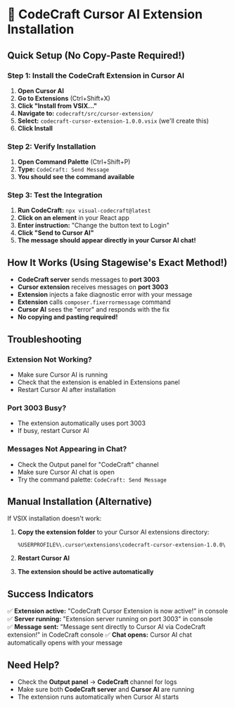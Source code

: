 # 🎯 CodeCraft Cursor AI Extension Installation

## Quick Setup (No Copy-Paste Required!)

### Step 1: Install the CodeCraft Extension in Cursor AI

1. **Open Cursor AI**
2. **Go to Extensions** (Ctrl+Shift+X)
3. **Click "Install from VSIX..."**
4. **Navigate to:** `codecraft/src/cursor-extension/`
5. **Select:** `codecraft-cursor-extension-1.0.0.vsix` (we'll create this)
6. **Click Install**

### Step 2: Verify Installation

1. **Open Command Palette** (Ctrl+Shift+P)
2. **Type:** `CodeCraft: Send Message`
3. **You should see the command available**

### Step 3: Test the Integration

1. **Run CodeCraft:** `npx visual-codecraft@latest`
2. **Click on an element** in your React app
3. **Enter instruction:** "Change the button text to Login"
4. **Click "Send to Cursor AI"**
5. **The message should appear directly in your Cursor AI chat!**

## How It Works (Using Stagewise's Exact Method!)

- **CodeCraft server** sends messages to **port 3003**
- **Cursor extension** receives messages on **port 3003**
- **Extension** injects a fake diagnostic error with your message
- **Extension** calls `composer.fixerrormessage` command
- **Cursor AI** sees the "error" and responds with the fix
- **No copying and pasting required!**

## Troubleshooting

### Extension Not Working?
- Make sure Cursor AI is running
- Check that the extension is enabled in Extensions panel
- Restart Cursor AI after installation

### Port 3003 Busy?
- The extension automatically uses port 3003
- If busy, restart Cursor AI

### Messages Not Appearing in Chat?
- Check the Output panel for "CodeCraft" channel
- Make sure Cursor AI chat is open
- Try the command palette: `CodeCraft: Send Message`

## Manual Installation (Alternative)

If VSIX installation doesn't work:

1. **Copy the extension folder** to your Cursor AI extensions directory:
   ```
   %USERPROFILE%\.cursor\extensions\codecraft-cursor-extension-1.0.0\
   ```

2. **Restart Cursor AI**

3. **The extension should be active automatically**

## Success Indicators

✅ **Extension active:** "CodeCraft Cursor Extension is now active!" in console
✅ **Server running:** "Extension server running on port 3003" in console  
✅ **Message sent:** "Message sent directly to Cursor AI via CodeCraft extension!" in CodeCraft console
✅ **Chat opens:** Cursor AI chat automatically opens with your message

## Need Help?

- Check the **Output panel** → **CodeCraft** channel for logs
- Make sure both **CodeCraft server** and **Cursor AI** are running
- The extension runs automatically when Cursor AI starts
